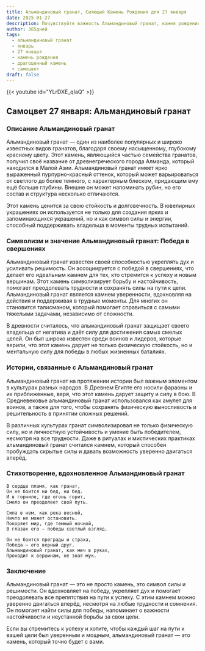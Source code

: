 ```yaml
---
title: Альмандиновый гранат, Сияющий Камень Рождения для 27 января
date: 2025-01-27
description: Почувствуйте важность Альмандиновый гранат, камня рождения 27 января, который символизирует Победа в свершениях. Пусть его красота и значение осветят ваш день.
author: 365дней
tags:
  - альмандиновый гранат
  - январь
  - 27 января
  - камень рождения
  - драгоценный камень
  - самоцвет
draft: false
---
```


{{< youtube id="YLrDXE_qIaQ" >}}

## Самоцвет 27 января: Альмандиновый гранат

### Описание Альмандиновый гранат

Альмандиновый гранат — один из наиболее популярных и широко известных видов гранатов, благодаря своему насыщенному, глубокому красному цвету. Этот камень, являющийся частью семейства гранатов, получил своё название от древнегреческого города Алманда, который находился в Малой Азии. Альмандиновый гранат имеет ярко выраженный пурпурно-красный оттенок, который может варьироваться от светлого до более темного, с характерным блеском, придающим ему ещё больше глубины. Внешне он может напоминать рубин, но его состав и структура несколько отличаются.

Этот камень ценится за свою стойкость и долговечность. В ювелирных украшениях он используется не только для создания ярких и запоминающихся украшений, но и как символ силы и энергии, способный поддерживать владельца в моменты трудных испытаний.

### Символизм и значение Альмандиновый гранат: Победа в свершениях

Альмандиновый гранат известен своей способностью укреплять дух и усиливать решимость. Он ассоциируется с победой в свершениях, что делает его идеальным камнем для тех, кто стремится к успеху и новым вершинам. Этот камень символизирует борьбу и настойчивость, помогает преодолевать трудности и сохранять силы на пути к цели. Альмандиновый гранат является камнем уверенности, вдохновляя на действия и поддерживая в трудные моменты. Для многих он становится талисманом, который помогает справиться с самыми тяжелыми задачами, независимо от сложности.

В древности считалось, что альмандиновый гранат защищает своего владельца от негатива и даёт силу для достижения самых смелых целей. Он был широко известен среди воинов и лидеров, которые верили, что этот камень дарует не только физическую стойкость, но и ментальную силу для победы в любых жизненных баталиях.

### Истории, связанные с Альмандиновый гранат

Альмандиновый гранат на протяжении истории был важным элементом в культурах разных народов. В Древнем Египте его носили фараоны и их приближенные, веря, что этот камень дарует защиту и силу в бою. В Средневековье альмандиновый гранат использовался как амулет для воинов, а также для того, чтобы сохранять физическую выносливость и решительность в принятии сложных решений.

В различных культурах гранат символизировал не только физическую силу, но и личностную устойчивость и умение быть победителем, несмотря на все трудности. Даже в ритуалах и мистических практиках альмандиновый гранат считался камнем, который способен пробуждать скрытые силы и давать возможность уверенно двигаться вперёд.

### Стихотворение, вдохновленное Альмандиновый гранат

	В сердце пламя, как гранат,  
	Он не боится ни бед, ни бед.  
	И в горниле, где огонь горит,  
	Смело он преодолеет свой путь.
	
	Сила в нем, как река весной,  
	Ничто не может остановить.  
	Покоряет мир, где темный ночной,  
	В глазах его — победы светлый взгляд.
	
	Он не боится преграды и страха,  
	Победа — его верный друг.  
	Альмандиновый гранат, как меч в руках,  
	Проходит к вершинам, не зная мук.

### Заключение

Альмандиновый гранат — это не просто камень, это символ силы и решимости. Он вдохновляет на победу, укрепляет дух и помогает преодолевать все препятствия на пути к успеху. С этим камнем можно уверенно двигаться вперёд, несмотря на любые трудности и сомнения. Он помогает найти силы для победы, напоминает о важности настойчивости и неустанной борьбы за свои цели.

Если вы стремитесь к успеху и хотите, чтобы каждый шаг на пути к вашей цели был уверенным и мощным, альмандиновый гранат — это камень, который точно будет с вами.